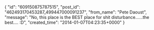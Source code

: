  {
   "id": "609150875787515",
   "post_id": "462493170453287_499447000091237",
   "from_name": "Pete Daoust",
   "message": "No, this place is the BEST place for shit disturbance......the best.... :D",
   "created_time": "2014-01-07T04:23:35+0000"
 }
